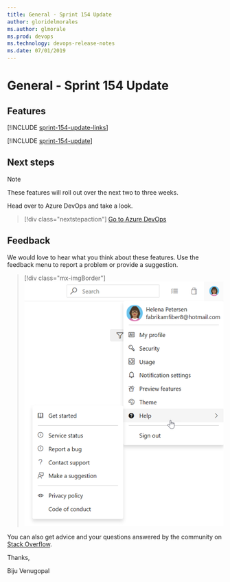 ```yaml
---
title: General - Sprint 154 Update
author: gloridelmorales
ms.author: glmorale
ms.prod: devops
ms.technology: devops-release-notes
ms.date: 07/01/2019
---
```


# General - Sprint 154 Update

## Features

[!INCLUDE [sprint-154-update-links](../_shared/general/sprint-154-update-links.md)]

[!INCLUDE [sprint-154-update](../_shared/general/sprint-154-update.md)]

## Next steps

> [!NOTE]
> These features will roll out over the next two to three weeks.

Head over to Azure DevOps and take a look.

> [!div class="nextstepaction"]
> [Go to Azure DevOps](https://go.microsoft.com/fwlink/?LinkId=307137&campaign=o~msft~docs~product-vsts~release-notes)

## Feedback

We would love to hear what you think about these features. Use the feedback menu to report a problem or provide a suggestion.

> [!div class="mx-imgBorder"]
> ![Make a suggestion](../../_img/make-a-suggestion.png)

You can also get advice and your questions answered by the community on [Stack Overflow](https://stackoverflow.com/questions/tagged/azure-devops).

Thanks,

Biju Venugopal
